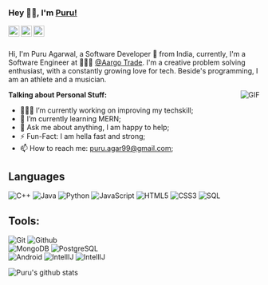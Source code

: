 ### Hey 👋🏽, I'm [Puru!](https://Puru80.github.io) 

<a href="https://twitter.com/PuruAgar99">
  <img align="left" alt="Puru Agarwal | Twitter" width="22px" src="https://cdn.jsdelivr.net/npm/simple-icons@v3/icons/twitter.svg" />
</a>
<a href="https://www.linkedin.com/in/puru-agarwal-05793218b/">
  <img align="left" alt="Puru's LinkdeIN" width="22px" src="https://cdn.jsdelivr.net/npm/simple-icons@v3/icons/linkedin.svg" />
</a>
<a href="https://www.instagram.com/agarwal_puru/">
  <img align="left" alt="Puru's instagram" width="22px" src="https://cdn.jsdelivr.net/npm/simple-icons@v3/icons/instagram.svg" />
</a>

<br />
<br />

Hi, I'm Puru Agarwal, a Software Developer 🚀 from India, currently, I'm a Software Engineer at 🙍🏽‍♂️ [@Aargo Trade](https://aargo.trade/). I'm a creative problem solving enthusiast, with a constantly growing love for tech. Beside's programming, I am an athlete and a musician.

  <img align="right" alt="GIF" src="https://greekmeleehell.files.wordpress.com/2017/11/gif-4.gif" />

**Talking about Personal Stuff:**

- 👨🏽‍💻 I’m currently working on improving my techskill;
- 🌱 I’m currently learning MERN;
- 💬 Ask me about anything, I am happy to help;
- ⚡️ Fun-Fact: I am hella fast and strong;
- 📫 How to reach me: puru.agar99@gmail.com;

## Languages

![C++](https://img.shields.io/badge/-C++-A8B9CC?style=flat&logo=c%2B%2B&logoColor=white&logoWidth=30)
![Java](https://img.shields.io/badge/-Java-000000?style=flat&logo=java&logoColor=white&logoWidth=30)
![Python](https://img.shields.io/badge/-Python-3776AB?style=flat&logo=python&logoColor=white&logoWidth=30)
![JavaScript](https://img.shields.io/badge/-JavaScript-000000?style=flat&logo=javascript)
![HTML5](https://img.shields.io/badge/-HTML5-000000?style=flat&logo=html5)
![CSS3](https://img.shields.io/badge/-CSS-000000?style=flat&logo=css3)
![SQL](https://img.shields.io/badge/-SQL-000000?style=flat&logo=mysql)

## Tools:

![Git](https://img.shields.io/badge/-Git-000000?style=flat&logo=git)
![Github](https://img.shields.io/badge/-Github-000000?style=flat&logo=github) <br />
![MongoDB](https://img.shields.io/badge/-MongoDB-000000?style=flat&logo=mongodb)
![PostgreSQL](https://img.shields.io/badge/-PostgreSQL-000000?style=flat&logo=postgresql) <br />
![Android](https://img.shields.io/badge/-Android-000000?style=flat&logo=android)
![IntellIJ](https://img.shields.io/badge/-IntellIJ%20IDEA-000000?style=flat&logo=intellij%20idea)
![IntellIJ](https://img.shields.io/badge/-VSCode-000000?style=flat&logo=visual-studio-code)


![Puru's github stats](https://github-readme-stats.vercel.app/api?username=Puru80&show_icons=true&hide_border=true)
